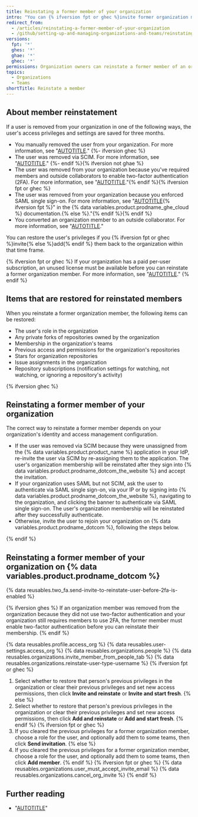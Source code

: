 ```yaml
---
title: Reinstating a former member of your organization
intro: "You can {% ifversion fpt or ghec %}invite former organization members to rejoin{% else %}add former members to{% endif%} your organization, and choose whether to restore the person's former role, access permissions, forks, and settings."
redirect_from:
  - /articles/reinstating-a-former-member-of-your-organization
  - /github/setting-up-and-managing-organizations-and-teams/reinstating-a-former-member-of-your-organization
versions:
  fpt: '*'
  ghes: '*'
  ghae: '*'
  ghec: '*'
permissions: Organization owners can reinstate a former member of an organization.
topics:
  - Organizations
  - Teams
shortTitle: Reinstate a member
---
```


## About member reinstatement

If a user is removed from your organization in one of the following ways, the user's access privileges and settings are saved for three months.

- You manually removed the user from your organization. For more information, see "[AUTOTITLE](/organizations/managing-membership-in-your-organization/removing-a-member-from-your-organization)."
{%- ifversion ghec %}
- The user was removed via SCIM. For more information, see "[AUTOTITLE](/organizations/managing-saml-single-sign-on-for-your-organization/about-scim-for-organizations)."
{%- endif %}{% ifversion not ghae %}
- The user was removed from your organization because you've required members and outside collaborators to enable two-factor authentication (2FA). For more information, see "[AUTOTITLE](/organizations/keeping-your-organization-secure/requiring-two-factor-authentication-in-your-organization)."{% endif %}{% ifversion fpt or ghec %}
- The user was removed from your organization because you enforced SAML single sign-on. For more information, see "[AUTOTITLE](/enterprise-cloud@latest/organizations/managing-saml-single-sign-on-for-your-organization/enforcing-saml-single-sign-on-for-your-organization){% ifversion fpt %}" in the {% data variables.product.prodname_ghe_cloud %} documentation.{% else %}."{% endif %}{% endif %}
- You converted an organization member to an outside collaborator. For more information, see "[AUTOTITLE](/organizations/managing-access-to-your-organizations-repositories/converting-an-organization-member-to-an-outside-collaborator)."

You can restore the user's privileges if you {% ifversion fpt or ghec %}invite{% else %}add{% endif %} them back to the organization within that time frame.

{% ifversion fpt or ghec %}
If your organization has a paid per-user subscription, an unused license must be available before you can reinstate a former organization member. For more information, see "[AUTOTITLE](/articles/about-per-user-pricing)."
{% endif %}

## Items that are restored for reinstated members

When you reinstate a former organization member, the following items can be restored:

- The user's role in the organization
- Any private forks of repositories owned by the organization
- Membership in the organization's teams
- Previous access and permissions for the organization's repositories
- Stars for organization repositories
- Issue assignments in the organization
- Repository subscriptions (notification settings for watching, not watching, or ignoring a repository's activity)

{% ifversion ghec %}

## Reinstating a former member of your organization

The correct way to reinstate a former member depends on your organization's identity and access management configuration.

- If the user was removed via SCIM because they were unassigned from the {% data variables.product.product_name %} application in your IdP, re-invite the user via SCIM by re-assigning them to the application. The user's organization membership will be reinstated after they sign into {% data variables.product.prodname_dotcom_the_website %} and accept the invitation.
- If your organization uses SAML but not SCIM, ask the user to authenticate via SAML single sign-on, via your IP or by signing into {% data variables.product.prodname_dotcom_the_website %}, navigating to the organization, and clicking the banner to authenticate via SAML single sign-on. The user's organization membership will be reinstated after they successfully authenticate.
- Otherwise, invite the user to rejoin your organization on {% data variables.product.prodname_dotcom %}, following the steps below.

{% endif %}

## Reinstating a former member of your organization on {% data variables.product.prodname_dotcom %}

{% data reusables.two_fa.send-invite-to-reinstate-user-before-2fa-is-enabled %}

{% ifversion ghes %}
If an organization member was removed from the organization because they did not use two-factor authentication and your organization still requires members to use 2FA, the former member must enable two-factor authentication before you can reinstate their membership.
{% endif %}

{% data reusables.profile.access_org %}
{% data reusables.user-settings.access_org %}
{% data reusables.organizations.people %}
{% data reusables.organizations.invite_member_from_people_tab %}
{% data reusables.organizations.reinstate-user-type-username %}
{% ifversion fpt or ghec %}
1. Select whether to restore that person's previous privileges in the organization or clear their previous privileges and set new access permissions, then click **Invite and reinstate** or **Invite and start fresh**.
{% else %}
1. Select whether to restore that person's previous privileges in the organization or clear their previous privileges and set new access permissions, then click **Add and reinstate** or **Add and start fresh**.
{% endif %}
{% ifversion fpt or ghec %}
7. If you cleared the previous privileges for a former organization member, choose a role for the user, and optionally add them to some teams, then click **Send invitation**.
{% else %}
7. If you cleared the previous privileges for a former organization member, choose a role for the user, and optionally add them to some teams, then click **Add member**.
{% endif %}
{% ifversion fpt or ghec %}
{% data reusables.organizations.user_must_accept_invite_email %} {% data reusables.organizations.cancel_org_invite %}
{% endif %}

## Further reading

- "[AUTOTITLE](/organizations/managing-user-access-to-your-organizations-repositories/converting-an-organization-member-to-an-outside-collaborator)"
